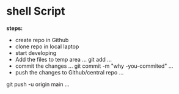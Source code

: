 # shell Script

**steps:**
* create repo in Github
* clone repo in local laptop
* start developing
* Add the files to temp area
...
git add <file-name>
...
* commit the changes
...
git commit -m "why -you-commited"
...
* push the changes to Github/central repo
...

 git push -u origin main
...